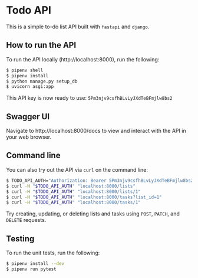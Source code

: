 # Todo API

This is a simple to-do list API built with `fastapi` and `django`.

## How to run the API

To run the API locally (http://localhost:8000), run the following:

```sh
$ pipenv shell
$ pipenv install
$ python manage.py setup_db
$ uvicorn asgi:app
```

This API key is now ready to use: `5Pm3njv9csfhBLvLyJXdTeBFmjlw8bs2`

## Swagger UI

Navigate to http://localhost:8000/docs to view and interact with the API in your
web browser.

## Command line

You can also try out the API via `curl` on the command line:

```sh
$ TODO_API_AUTH="Authorization: Bearer 5Pm3njv9csfhBLvLyJXdTeBFmjlw8bs2"
$ curl -H "$TODO_API_AUTH" "localhost:8000/lists"
$ curl -H "$TODO_API_AUTH" "localhost:8000/lists/1"
$ curl -H "$TODO_API_AUTH" "localhost:8000/tasks?list_id=1"
$ curl -H "$TODO_API_AUTH" "localhost:8000/tasks/1"
```

Try creating, updating, or deleting lists and tasks using `POST`, `PATCH`, and
`DELETE` requests.

## Testing

To run the unit tests, run the following:

```sh
$ pipenv install --dev
$ pipenv run pytest
```
